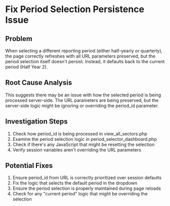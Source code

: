 # Fix Period Selection Persistence Issue

## Problem
When selecting a different reporting period (either half-yearly or quarterly), the page correctly refreshes with all URL parameters preserved, but the period selection itself doesn't persist. Instead, it defaults back to the current period (Half Year 2).

## Root Cause Analysis
This suggests there may be an issue with how the selected period is being processed server-side. The URL parameters are being preserved, but the server-side logic might be ignoring or overriding the period_id parameter.

## Investigation Steps
1. Check how period_id is being processed in view_all_sectors.php
2. Examine the period selection logic in period_selector_dashboard.php
3. Check if there's any JavaScript that might be resetting the selection
4. Verify session variables aren't overriding the URL parameters

## Potential Fixes
1. Ensure period_id from URL is correctly prioritized over session defaults
2. Fix the logic that selects the default period in the dropdown
3. Ensure the period selection is properly maintained during page reloads
4. Check for any "current period" logic that might be overriding the selection
